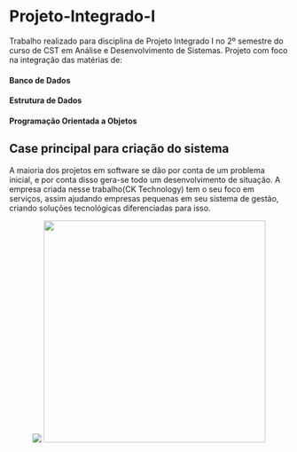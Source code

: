 # Projeto-Integrado-I

Trabalho realizado para disciplina de Projeto Integrado I no 2º semestre do curso de CST em Análise e Desenvolvimento de Sistemas. Projeto com foco na integração das matérias de: 
#### Banco de Dados
#### Estrutura de Dados
#### Programação Orientada a Objetos

## Case principal para criação do sistema
A maioria dos projetos em software se dão por conta de um problema inicial, e por conta disso gera-se todo um desenvolvimento de situação. A empresa criada nesse trabalho(CK Technology) tem o seu foco em serviços, assim ajudando empresas pequenas em seu sistema de gestão, criando soluções tecnológicas diferenciadas para isso. 

<p align="center">
    <img src="https://media.giphy.com/media/ZBQ2RAh1imJaSUyInN/giphy.gif" />
    <img src="https://media.giphy.com/media/Z9KdG7wGi40oupWKGc/giphy.gif" height="400" />
</p>

